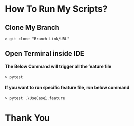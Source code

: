 # How To Run My Scripts?

## Clone My Branch
```command prompt
> git clone "Branch Link/URL"
```

## Open Terminal inside IDE
#### The Below Command will trigger all the feature file
```command prompt
> pytest
```
#### If you want to run specific feature file, run below command
```command prompt
> pytest .\UseCase1.feature
```


# Thank You
